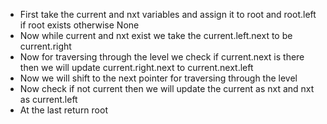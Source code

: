 - First take the current and nxt variables and assign it to root and root.left if root exists otherwise None
- Now while current and nxt exist we take the current.left.next to be current.right
- Now for traversing through the level we check if current.next is there then we will update current.right.next to current.next.left
- Now we will shift to the next pointer for traversing through the level
- Now check if not current then we will update the current as nxt and nxt as current.left
- At the last return root